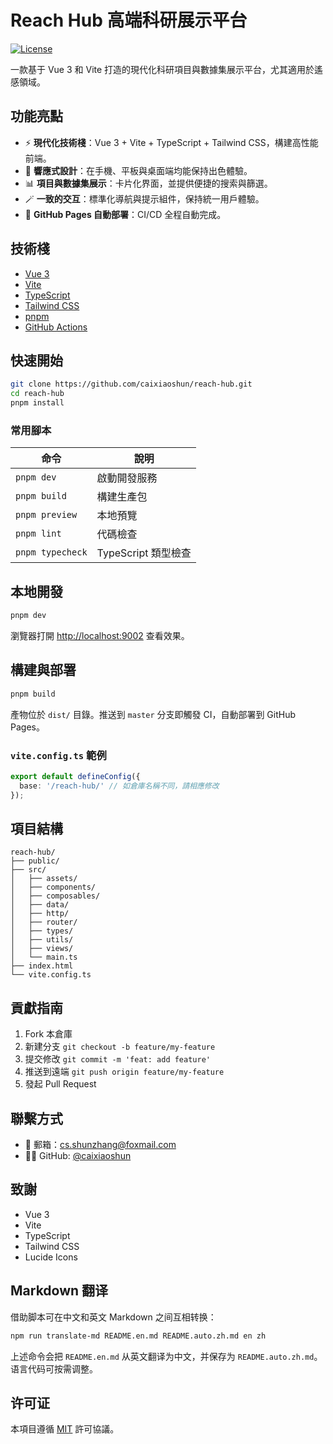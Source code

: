 # Reach Hub 高端科研展示平台

[![License](https://img.shields.io/badge/license-MIT-blue.svg)](LICENSE)

一款基于 Vue 3 和 Vite 打造的現代化科研項目與數據集展示平台，尤其適用於遙感領域。

## 功能亮點
- ⚡ **現代化技術棧**：Vue 3 + Vite + TypeScript + Tailwind CSS，構建高性能前端。
- 📱 **響應式設計**：在手機、平板與桌面端均能保持出色體驗。
- 📊 **項目與數據集展示**：卡片化界面，並提供便捷的搜索與篩選。
- 🪄 **一致的交互**：標準化導航與提示組件，保持統一用戶體驗。
- 🚀 **GitHub Pages 自動部署**：CI/CD 全程自動完成。

## 技術棧
- [Vue 3](https://vuejs.org/)
- [Vite](https://vitejs.dev/)
- [TypeScript](https://www.typescriptlang.org/)
- [Tailwind CSS](https://tailwindcss.com/)
- [pnpm](https://pnpm.io/)
- [GitHub Actions](https://github.com/features/actions)

## 快速開始
```bash
git clone https://github.com/caixiaoshun/reach-hub.git
cd reach-hub
pnpm install
```

### 常用腳本
| 命令            | 說明                     |
| --------------- | ------------------------ |
| `pnpm dev`      | 啟動開發服務             |
| `pnpm build`    | 構建生產包               |
| `pnpm preview`  | 本地預覽                 |
| `pnpm lint`     | 代碼檢查                 |
| `pnpm typecheck`| TypeScript 類型檢查      |

## 本地開發
```bash
pnpm dev
```
瀏覽器打開 [http://localhost:9002](http://localhost:9002) 查看效果。

## 構建與部署
```bash
pnpm build
```
產物位於 `dist/` 目錄。推送到 `master` 分支即觸發 CI，自動部署到 GitHub Pages。

### `vite.config.ts` 範例
```ts
export default defineConfig({
  base: '/reach-hub/' // 如倉庫名稱不同，請相應修改
});
```

## 項目結構
```text
reach-hub/
├── public/
├── src/
│   ├── assets/
│   ├── components/
│   ├── composables/
│   ├── data/
│   ├── http/
│   ├── router/
│   ├── types/
│   ├── utils/
│   ├── views/
│   └── main.ts
├── index.html
└── vite.config.ts
```

## 貢獻指南
1. Fork 本倉庫
2. 新建分支 `git checkout -b feature/my-feature`
3. 提交修改 `git commit -m 'feat: add feature'`
4. 推送到遠端 `git push origin feature/my-feature`
5. 發起 Pull Request

## 聯繫方式
- 📧 郵箱：[cs.shunzhang@foxmail.com](mailto:cs.shunzhang@foxmail.com)
- 🧑‍💻 GitHub: [@caixiaoshun](https://github.com/caixiaoshun)

## 致謝
- Vue 3
- Vite
- TypeScript
- Tailwind CSS
- Lucide Icons

## Markdown 翻译
借助脚本可在中文和英文 Markdown 之间互相转换：

```bash
npm run translate-md README.en.md README.auto.zh.md en zh
```

上述命令会把 `README.en.md` 从英文翻译为中文，并保存为
`README.auto.zh.md`。语言代码可按需调整。

## 许可证
本項目遵循 [MIT](LICENSE) 許可協議。
